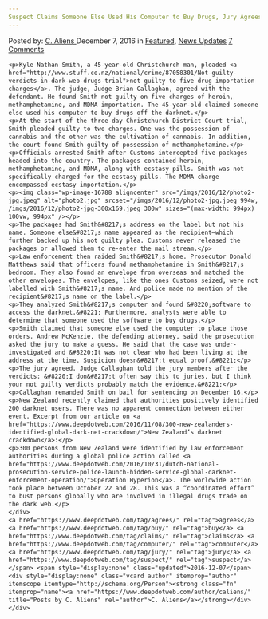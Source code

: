 ```yaml
---
Suspect Claims Someone Else Used His Computer to Buy Drugs, Jury Agrees
---
```

<article class="post-listing post-16787 post type-post status-publish format-standard has-post-thumbnail hentry  tag-agrees tag-buy tag-claims tag-computer tag-jury tag-suspect">
    <div class="post-inner">
        <span>Posted by: <a href="https://www.deepdotweb.com/author/caliens/" title="">C. Aliens </a></span>
    <span>December 7, 2016</span>
    <span>in <a href="https://www.deepdotweb.com/category/deepdot-news/" rel="category tag">Featured</a>, <a href="https://www.deepdotweb.com/category/news-updates/" rel="category tag">News Updates</a></span>
    <span><a href="https://www.deepdotweb.com/2016/12/07/suspect-claims-someone-else-used-computer-buy-drugs-jury-agrees/#comments">7 Comments</a></span>
    </p>
    <div class="clear"></div>
    
    <p>Kyle Nathan Smith, a 45-year-old Christchurch man, pleaded <a href="http://www.stuff.co.nz/national/crime/87058301/Not-guilty-verdicts-in-dark-web-drugs-trial">not guilty to five drug importation charges</a>. The judge, Judge Brian Callaghan, agreed with the defendant. He found Smith not guilty on five charges of heroin, methamphetamine, and MDMA importation. The 45-year-old claimed someone else used his computer to buy drugs off the darknet.</p>
    <p>At the start of the three-day Christchurch District Court trial, Smith pleaded guilty to two charges. One was the possession of cannabis and the other was the cultivation of cannabis. In addition, the court found Smith guilty of possession of methamphetamine.</p>
    <p>Officials arrested Smith after Customs intercepted five packages headed into the country. The packages contained heroin, methamphetamine, and MDMA, along with ecstasy pills. Smith was not specifically charged for the ecstasy pills. The MDMA charge encompassed ecstasy importation.</p>
    <p><img class="wp-image-16788 aligncenter" src="/imgs/2016/12/photo2-jpg.jpeg" alt="photo2.jpg" srcset="/imgs/2016/12/photo2-jpg.jpeg 994w, /imgs/2016/12/photo2-jpg-300x169.jpeg 300w" sizes="(max-width: 994px) 100vw, 994px" /></p>
    <p>The packages had Smith&#8217;s address on the label but not his name. Someone else&#8217;s name appeared as the recipient—which further backed up his not guilty plea. Customs never released the packages or allowed them to re-enter the mail stream.</p>
    <p>Law enforcement then raided Smith&#8217;s home. Prosecutor Donald Matthews said that officers found methamphetamine in Smith&#8217;s bedroom. They also found an envelope from overseas and matched the other envelopes. The envelopes, like the ones Customs seized, were not labelled with Smith&#8217;s name. And police made no mention of the recipient&#8217;s name on the label.</p>
    <p>They analyzed Smith&#8217;s computer and found &#8220;software to access the darknet.&#8221; Furthermore, analysts were able to determine that someone used the software to buy drugs.</p>
    <p>Smith claimed that someone else used the computer to place those orders. Andrew McKenzie, the defending attorney, said the prosecution asked the jury to make a guess. He said that the case was under-investigated and &#8220;It was not clear who had been living at the address at the time. Suspicion doesn&#8217;t equal proof.&#8221;</p>
    <p>The jury agreed. Judge Callaghan told the jury members after the verdicts: &#8220;I don&#8217;t often say this to juries, but I think your not guilty verdicts probably match the evidence.&#8221;</p>
    <p>Callaghan remanded Smith on bail for sentencing on December 16.</p>
    <p>New Zealand recently claimed that authorities positively identified 200 darknet users. There was no apparent connection between either event. Excerpt from our article on <a href="https://www.deepdotweb.com/2016/11/08/300-new-zealanders-identified-global-dark-net-crackdown/">New Zealand’s darknet crackdown</a>:</p>
    <p>300 persons from New Zealand were identified by law enforcement authorities during a global police action called <a href="https://www.deepdotweb.com/2016/10/31/dutch-national-prosecution-service-police-launch-hidden-service-global-darknet-enforcement-operation/">Operation Hyperion</a>. The worldwide action took place between October 22 and 28. This was a “coordinated effort” to bust persons globally who are involved in illegal drugs trade on the dark web.</p>
    </div>
    <a href="https://www.deepdotweb.com/tag/agrees/" rel="tag">agrees</a> <a href="https://www.deepdotweb.com/tag/buy/" rel="tag">buy</a> <a href="https://www.deepdotweb.com/tag/claims/" rel="tag">claims</a> <a href="https://www.deepdotweb.com/tag/computer/" rel="tag">computer</a>  <a href="https://www.deepdotweb.com/tag/jury/" rel="tag">jury</a> <a href="https://www.deepdotweb.com/tag/suspect/" rel="tag">suspect</a></span> <span style="display:none" class="updated">2016-12-07</span>
    <div style="display:none" class="vcard author" itemprop="author" itemscope itemtype="http://schema.org/Person"><strong class="fn" itemprop="name"><a href="https://www.deepdotweb.com/author/caliens/" title="Posts by C. Aliens" rel="author">C. Aliens</a></strong></div>
    </div>
</article>

